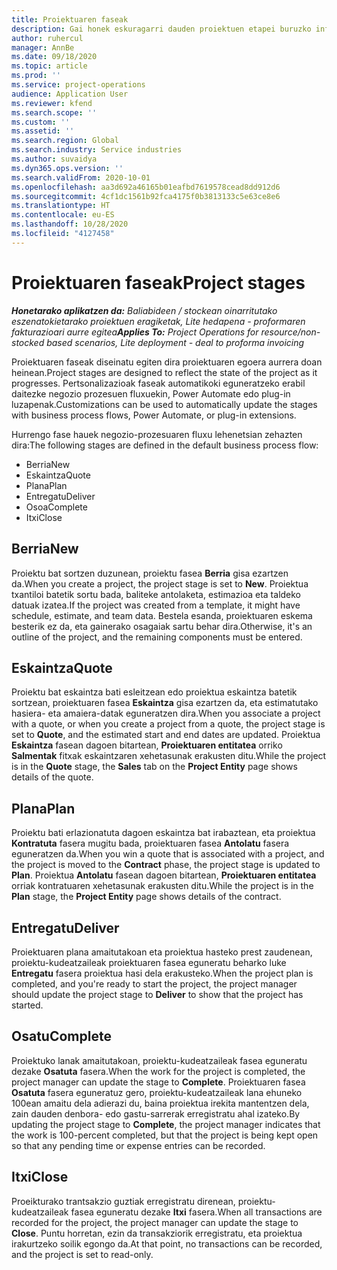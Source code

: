 ```yaml
---
title: Proiektuaren faseak
description: Gai honek eskuragarri dauden proiektuen etapei buruzko informazioa eskaintzen du Microsoft Dynamics Project Operations-en.
author: ruhercul
manager: AnnBe
ms.date: 09/18/2020
ms.topic: article
ms.prod: ''
ms.service: project-operations
audience: Application User
ms.reviewer: kfend
ms.search.scope: ''
ms.custom: ''
ms.assetid: ''
ms.search.region: Global
ms.search.industry: Service industries
ms.author: suvaidya
ms.dyn365.ops.version: ''
ms.search.validFrom: 2020-10-01
ms.openlocfilehash: aa3d692a46165b01eafbd7619578cead8dd912d6
ms.sourcegitcommit: 4cf1dc1561b92fca4175f0b3813133c5e63ce8e6
ms.translationtype: HT
ms.contentlocale: eu-ES
ms.lasthandoff: 10/28/2020
ms.locfileid: "4127458"
---
```

# <a name="project-stages"></a><span data-ttu-id="d60ce-103">Proiektuaren faseak</span><span class="sxs-lookup"><span data-stu-id="d60ce-103">Project stages</span></span>

<span data-ttu-id="d60ce-104">_**Honetarako aplikatzen da:** Baliabideen / stockean oinarritutako eszenatokietarako proiektuen eragiketak, Lite hedapena - proformaren fakturazioari aurre egitea_</span><span class="sxs-lookup"><span data-stu-id="d60ce-104">_**Applies To:** Project Operations for resource/non-stocked based scenarios, Lite deployment - deal to proforma invoicing_</span></span>

<span data-ttu-id="d60ce-105">Proiektuaren faseak diseinatu egiten dira proiektuaren egoera aurrera doan heinean.</span><span class="sxs-lookup"><span data-stu-id="d60ce-105">Project stages are designed to reflect the state of the project as it progresses.</span></span> <span data-ttu-id="d60ce-106">Pertsonalizazioak faseak automatikoki eguneratzeko erabil daitezke negozio prozesuen fluxuekin, Power Automate edo plug-in luzapenak.</span><span class="sxs-lookup"><span data-stu-id="d60ce-106">Customizations can be used to automatically update the stages with business process flows, Power Automate, or plug-in extensions.</span></span>

<span data-ttu-id="d60ce-107">Hurrengo fase hauek negozio-prozesuaren fluxu lehenetsian zehazten dira:</span><span class="sxs-lookup"><span data-stu-id="d60ce-107">The following stages are defined in the default business process flow:</span></span>

- <span data-ttu-id="d60ce-108">Berria</span><span class="sxs-lookup"><span data-stu-id="d60ce-108">New</span></span>
- <span data-ttu-id="d60ce-109">Eskaintza</span><span class="sxs-lookup"><span data-stu-id="d60ce-109">Quote</span></span>
- <span data-ttu-id="d60ce-110">Plana</span><span class="sxs-lookup"><span data-stu-id="d60ce-110">Plan</span></span>
- <span data-ttu-id="d60ce-111">Entregatu</span><span class="sxs-lookup"><span data-stu-id="d60ce-111">Deliver</span></span>
- <span data-ttu-id="d60ce-112">Osoa</span><span class="sxs-lookup"><span data-stu-id="d60ce-112">Complete</span></span>
- <span data-ttu-id="d60ce-113">Itxi</span><span class="sxs-lookup"><span data-stu-id="d60ce-113">Close</span></span> 

## <a name="new"></a><span data-ttu-id="d60ce-114">Berria</span><span class="sxs-lookup"><span data-stu-id="d60ce-114">New</span></span>

<span data-ttu-id="d60ce-115">Proiektu bat sortzen duzunean, proiektu fasea **Berria** gisa ezartzen da.</span><span class="sxs-lookup"><span data-stu-id="d60ce-115">When you create a project, the project stage is set to **New**.</span></span> <span data-ttu-id="d60ce-116">Proiektua txantiloi batetik sortu bada, baliteke antolaketa, estimazioa eta taldeko datuak izatea.</span><span class="sxs-lookup"><span data-stu-id="d60ce-116">If the project was created from a template, it might have schedule, estimate, and team data.</span></span> <span data-ttu-id="d60ce-117">Bestela esanda, proiektuaren eskema besterik ez da, eta gainerako osagaiak sartu behar dira.</span><span class="sxs-lookup"><span data-stu-id="d60ce-117">Otherwise, it's an outline of the project, and the remaining components must be entered.</span></span>

## <a name="quote"></a><span data-ttu-id="d60ce-118">Eskaintza</span><span class="sxs-lookup"><span data-stu-id="d60ce-118">Quote</span></span>

<span data-ttu-id="d60ce-119">Proiektu bat eskaintza bati esleitzean edo proiektua eskaintza batetik sortzean, proiektuaren fasea **Eskaintza** gisa ezartzen da, eta estimatutako hasiera- eta amaiera-datak eguneratzen dira.</span><span class="sxs-lookup"><span data-stu-id="d60ce-119">When you associate a project with a quote, or when you create a project from a quote, the project stage is set to **Quote**, and the estimated start and end dates are updated.</span></span> <span data-ttu-id="d60ce-120">Proiektua **Eskaintza** fasean dagoen bitartean, **Proiektuaren entitatea** orriko **Salmentak** fitxak eskaintzaren xehetasunak erakusten ditu.</span><span class="sxs-lookup"><span data-stu-id="d60ce-120">While the project is in the **Quote** stage, the **Sales** tab on the **Project Entity** page shows details of the quote.</span></span>

## <a name="plan"></a><span data-ttu-id="d60ce-121">Plana</span><span class="sxs-lookup"><span data-stu-id="d60ce-121">Plan</span></span>

<span data-ttu-id="d60ce-122">Proiektu bati erlazionatuta dagoen eskaintza bat irabaztean, eta proiektua **Kontratuta** fasera mugitu bada, proiektuaren fasea **Antolatu** fasera eguneratzen da.</span><span class="sxs-lookup"><span data-stu-id="d60ce-122">When you win a quote that is associated with a project, and the project is moved to the **Contract** phase, the project stage is updated to **Plan**.</span></span> <span data-ttu-id="d60ce-123">Proiektua **Antolatu** fasean dagoen bitartean, **Proiektuaren entitatea** orriak kontratuaren xehetasunak erakusten ditu.</span><span class="sxs-lookup"><span data-stu-id="d60ce-123">While the project is in the **Plan** stage, the **Project Entity** page shows details of the contract.</span></span>

## <a name="deliver"></a><span data-ttu-id="d60ce-124">Entregatu</span><span class="sxs-lookup"><span data-stu-id="d60ce-124">Deliver</span></span>

<span data-ttu-id="d60ce-125">Proiektuaren plana amaitutakoan eta proiektua hasteko prest zaudenean, proiektu-kudeatzaileak proiektuaren fasea eguneratu beharko luke **Entregatu** fasera proiektua hasi dela erakusteko.</span><span class="sxs-lookup"><span data-stu-id="d60ce-125">When the project plan is completed, and you're ready to start the project, the project manager should update the project stage to **Deliver** to show that the project has started.</span></span>

## <a name="complete"></a><span data-ttu-id="d60ce-126">Osatu</span><span class="sxs-lookup"><span data-stu-id="d60ce-126">Complete</span></span> 

<span data-ttu-id="d60ce-127">Proiektuko lanak amaitutakoan, proiektu-kudeatzaileak fasea eguneratu dezake **Osatuta** fasera.</span><span class="sxs-lookup"><span data-stu-id="d60ce-127">When the work for the project is completed, the project manager can update the stage to **Complete**.</span></span> <span data-ttu-id="d60ce-128">Proiektuaren fasea **Osatuta** fasera eguneratuz gero, proiektu-kudeatzaileak lana ehuneko 100ean amaitu dela adierazi du, baina proiektua irekita mantentzen dela, zain dauden denbora- edo gastu-sarrerak erregistratu ahal izateko.</span><span class="sxs-lookup"><span data-stu-id="d60ce-128">By updating the project stage to **Complete**, the project manager indicates that the work is 100-percent completed, but that the project is being kept open so that any pending time or expense entries can be recorded.</span></span>

## <a name="close"></a><span data-ttu-id="d60ce-129">Itxi</span><span class="sxs-lookup"><span data-stu-id="d60ce-129">Close</span></span>

<span data-ttu-id="d60ce-130">Proeikturako trantsakzio guztiak erregistratu direnean, proiektu-kudeatzaileak fasea eguneratu dezake **Itxi** fasera.</span><span class="sxs-lookup"><span data-stu-id="d60ce-130">When all transactions are recorded for the project, the project manager can update the stage to **Close**.</span></span> <span data-ttu-id="d60ce-131">Puntu horretan, ezin da transakziorik erregistratu, eta proiektua irakurtzeko soilik egongo da.</span><span class="sxs-lookup"><span data-stu-id="d60ce-131">At that point, no transactions can be recorded, and the project is set to read-only.</span></span>

